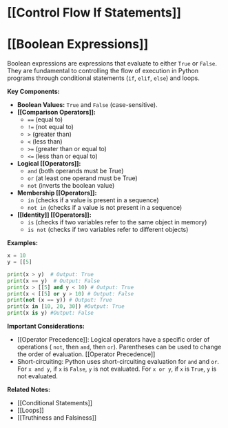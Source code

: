 # [[Control Flow If Statements]]
# [[Boolean Expressions]] 
Boolean expressions are expressions that evaluate to either `True` or `False`.  They are fundamental to controlling the flow of execution in Python programs through conditional statements (`if`, `elif`, `else`) and loops.

**Key Components:**

* **Boolean Values:** `True` and `False` (case-sensitive).
* **[[Comparison Operators]]:**
    * `==` (equal to)
    * `!=` (not equal to)
    * `>` (greater than)
    * `<` (less than)
    * `>=` (greater than or equal to)
    * `<=` (less than or equal to)
* **Logical [[Operators]]:**
    * `and` (both operands must be True)
    * `or` (at least one operand must be True)
    * `not` (inverts the boolean value)
* **Membership [[Operators]]:**
    * `in` (checks if a value is present in a sequence)
    * `not in` (checks if a value is not present in a sequence)
* **[[Identity]] [[Operators]]:**
    * `is` (checks if two variables refer to the same object in memory)
    * `is not` (checks if two variables refer to different objects)


**Examples:**

```python
x = 10
y = [[5]

print(x > y)  # Output: True
print(x == y)  # Output: False
print(x > [[5] and y < 10) # Output: True
print(x < [[5] or y > 10) # Output: False
print(not (x == y)) # Output: True
print(x in [10, 20, 30]) #Output: True
print(x is y) #Output: False
```

**Important Considerations:**

* [[Operator Precedence]]:  Logical operators have a specific order of operations ( `not`, then `and`, then `or`). Parentheses can be used to change the order of evaluation. [[Operator Precedence]]
* Short-circuiting:  Python uses short-circuiting evaluation for `and` and `or`.  For `x and y`, if `x` is `False`, `y` is not evaluated.  For `x or y`, if `x` is `True`, `y` is not evaluated.

**Related Notes:**

* [[Conditional Statements]]
* [[Loops]]
* [[Truthiness and Falsiness]]


